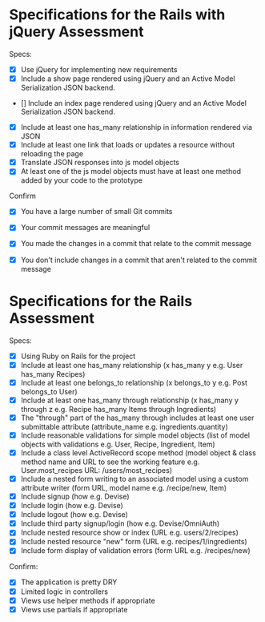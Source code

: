 # Specifications for the Rails with jQuery Assessment

Specs:
- [x] Use jQuery for implementing new requirements
- [x] Include a show page rendered using jQuery and an Active Model Serialization JSON backend.
- [] Include an index page rendered using jQuery and an Active Model Serialization JSON backend.
- [x] Include at least one has_many relationship in information rendered via JSON
- [x] Include at least one link that loads or updates a resource without reloading the page
- [x] Translate JSON responses into js model objects
- [x] At least one of the js model objects must have at least one method added by your code to the prototype

Confirm
- [x] You have a large number of small Git commits
- [x] Your commit messages are meaningful
- [x] You made the changes in a commit that relate to the commit message
- [x] You don't include changes in a commit that aren't related to the commit message





# Specifications for the Rails Assessment

Specs:
- [x] Using Ruby on Rails for the project
- [x] Include at least one has_many relationship (x has_many y e.g. User has_many Recipes) 
- [x] Include at least one belongs_to relationship (x belongs_to y e.g. Post belongs_to User)
- [x] Include at least one has_many through relationship (x has_many y through z e.g. Recipe has_many Items through Ingredients)
- [x] The "through" part of the has_many through includes at least one user submittable attribute (attribute_name e.g. ingredients.quantity)
- [x] Include reasonable validations for simple model objects (list of model objects with validations e.g. User, Recipe, Ingredient, Item)
- [x] Include a class level ActiveRecord scope method (model object & class method name and URL to see the working feature e.g. User.most_recipes URL: /users/most_recipes)
- [x] Include a nested form writing to an associated model using a custom attribute writer (form URL, model name e.g. /recipe/new, Item)
- [x] Include signup (how e.g. Devise)
- [x] Include login (how e.g. Devise)
- [x] Include logout (how e.g. Devise)
- [x] Include third party signup/login (how e.g. Devise/OmniAuth)
- [x] Include nested resource show or index (URL e.g. users/2/recipes)
- [x] Include nested resource "new" form (URL e.g. recipes/1/ingredients)
- [x] Include form display of validation errors (form URL e.g. /recipes/new)

Confirm:
- [x] The application is pretty DRY
- [x] Limited logic in controllers
- [x] Views use helper methods if appropriate
- [x] Views use partials if appropriate